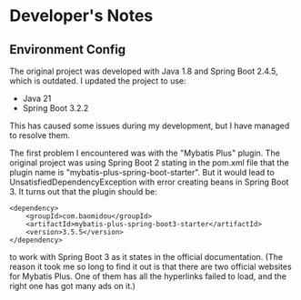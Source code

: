 # Developer's Notes

## Environment Config

The original project was developed with Java 1.8 and Spring Boot 2.4.5,
which is outdated. I updated the project to use:

- Java 21
- Spring Boot 3.2.2

This has caused some issues during my development, but I have managed to resolve them.

The first problem I encountered was with the "Mybatis Plus" plugin. The original project was
using Spring Boot 2 stating in the pom.xml file that the plugin name is
"mybatis-plus-spring-boot-starter". But it would lead to UnsatisfiedDependencyException
with error creating beans in Spring Boot 3. It turns out that the plugin should be:

```
<dependency>
    <groupId>com.baomidou</groupId>
    <artifactId>mybatis-plus-spring-boot3-starter</artifactId>
    <version>3.5.5</version>
</dependency>
```

to work with Spring Boot 3 as it states in the official documentation. (The reason it took me so long
to find it out is that there are two official websites for Mybatis Plus. One of them has all the hyperlinks
failed to load, and the right one has got many ads on it.)